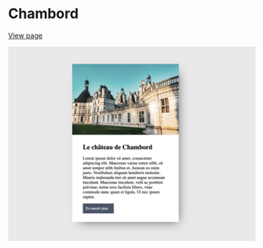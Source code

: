 # Chambord

<a href="/html/04_chambord.html" target="_blank">View page</a>

![capture](/images/chambord_capture.png)
